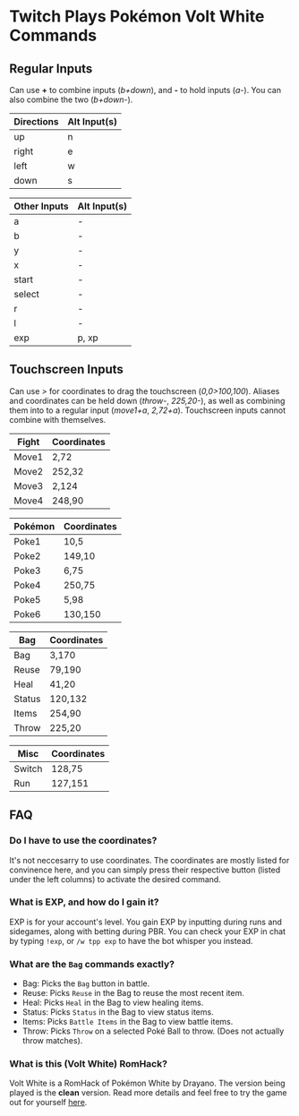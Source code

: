 # Twitch Plays Pokémon Volt White Commands

## Regular Inputs
Can use **+** to combine inputs (*b+down*), and **-** to hold inputs (*a-*). You can also combine the two (*b+down-*).

  Directions    | Alt Input(s)
  ------------- | -------------
  up            | n     
  right         | e
  left          | w
  down          | s

  Other Inputs  | Alt Input(s)
  ------------- | -------------
  a             | -         
  b             | -
  y             | -
  x             | -
  start         | -
  select        | -
  r             | -
  l             | -
  exp           | p, xp

## Touchscreen Inputs
Can use *>* for coordinates to drag the touchscreen (*0,0>100,100*). Aliases and coordinates can be held down (*throw-*, *225,20-*), as well as combining them into to a regular input (*move1+a*, *2,72+a*). Touchscreen inputs cannot combine with themselves.

  Fight         | Coordinates
  ------------- | -------------
  Move1         | 2,72
  Move2         | 252,32
  Move3         | 2,124
  Move4         | 248,90

  Pokémon       | Coordinates
  ------------- | -------------
  Poke1         | 10,5
  Poke2         | 149,10
  Poke3         | 6,75
  Poke4         | 250,75
  Poke5         | 5,98
  Poke6         | 130,150

  Bag           | Coordinates
  ------------- | -------------
  Bag           | 3,170
  Reuse         | 79,190
  Heal          | 41,20
  Status        | 120,132
  Items         | 254,90
  Throw         | 225,20

  Misc          | Coordinates
  ------------- | -------------
  Switch        | 128,75
  Run           | 127,151

## FAQ

### Do I have to use the coordinates?

It's not neccesarry to use coordinates. The coordinates are mostly listed for convinence here, and you can simply press their respective button (listed under the left columns) to activate the desired command.

### What is EXP, and how do I gain it?

EXP is for your account's level. You gain EXP by inputting during runs and sidegames, along with betting during PBR.
You can check your EXP in chat by typing `!exp`, or `/w tpp exp` to have the bot whisper you instead.

### What are the `Bag` commands exactly?

- Bag: Picks the `Bag` button in battle.
- Reuse: Picks `Reuse` in the Bag to reuse the most recent item.
- Heal: Picks `Heal` in the Bag to view healing items.
- Status: Picks `Status` in the Bag to view status items.
- Items: Picks `Battle Items` in the Bag to view battle items.
- Throw: Picks `Throw` on a selected Poké Ball to throw. (Does not actually throw matches).

### What is this (Volt White) RomHack?

Volt White is a RomHack of Pokémon White by Drayano. The version being played is the **clean** version. Read more details and feel free
to try the game out for yourself [here](https://gbatemp.net/threads/pokemon-blaze-black-pokemon-volt-white.286850/).
